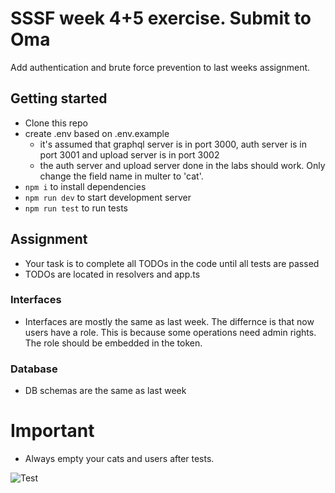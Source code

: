 # SSSF week 4+5 exercise. Submit to Oma

Add authentication and brute force prevention to last weeks assignment.

## Getting started

- Clone this repo
- create .env based on .env.example
  - it's assumed that graphql server is in port 3000, auth server is in port 3001 and upload server is in port 3002
  - the auth server and upload server done in the labs should work. Only change the field name in multer to 'cat'.
- `npm i` to install dependencies
- `npm run dev` to start development server
- `npm run test` to run tests

## Assignment

- Your task is to complete all TODOs in the code until all tests are passed
- TODOs are located in resolvers and app.ts

### Interfaces

- Interfaces are mostly the same as last week. The differnce is that now users have a role. This is because some operations need admin rights. The role should be embedded in the token.

### Database

- DB schemas are the same as last week

# Important

- Always empty your cats and users after tests.

![Test](https://github.com/LassilaJoni/SSSF-week5-graphql/assets/31948894/407ee5ce-6a87-4863-96cb-af37879285e9)


